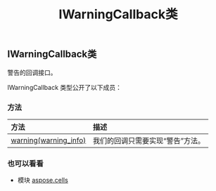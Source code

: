 ﻿---
title: IWarningCallback类
second_title: Aspose.Cells for Python via .NET API 参考文献
description:
type: docs
weight: 880
url: /zh/python-net/aspose.cells/iwarningcallback/
is_root: false
---
## IWarningCallback类
警告的回调接口。



IWarningCallback 类型公开了以下成员：

### 方法
|方法|描述|
| :- | :- |
| [warning(warning_info)](/cells/zh/python-net/aspose.cells/iwarningcallback/warning/#WarningInfo) |我们的回调只需要实现“警告”方法。|



### 也可以看看
* 模块 [aspose.cells](..)
